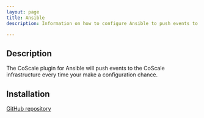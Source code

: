 ```yaml
---
layout: page
title: Ansible
description: Information on how to configure Ansible to push events to the CoScale platform.

---
```


## Description
The CoScale plugin for Ansible will push events to the CoScale infrastructure every time your make a configuration chance.

## Installation
<a href="https://github.com/CoScale/coscale-ansible-example" target="_blank" class="btn btn-large btn-info"><i class="fa fa-3x fa-fw fa-github-square"></i> GitHub repository</a>
